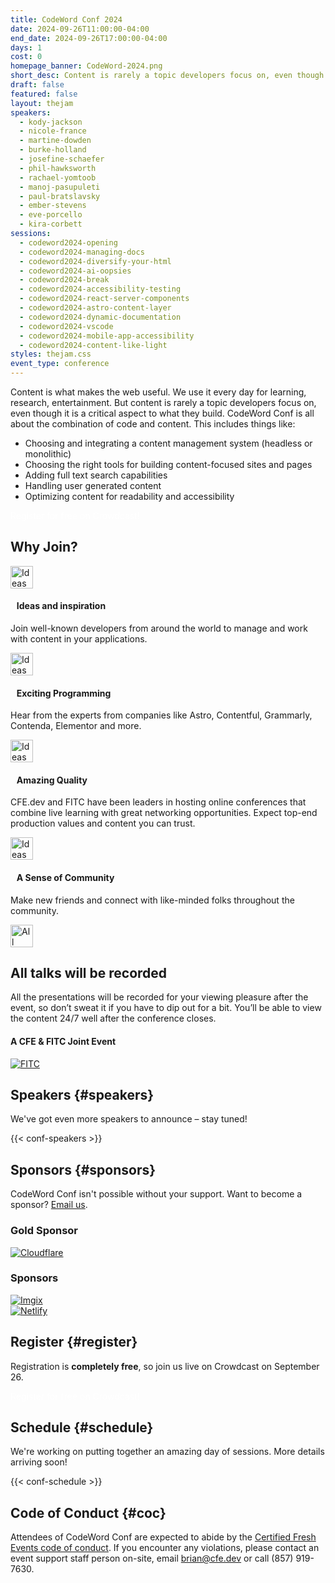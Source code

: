 ```yaml
---
title: CodeWord Conf 2024
date: 2024-09-26T11:00:00-04:00
end_date: 2024-09-26T17:00:00-04:00
days: 1
cost: 0
homepage_banner: CodeWord-2024.png
short_desc: Content is rarely a topic developers focus on, even though it is a critical aspect to what they build. CodeWord Conf is all about the combination of code and content.
draft: false
featured: false
layout: thejam
speakers:
  - kody-jackson
  - nicole-france
  - martine-dowden
  - burke-holland
  - josefine-schaefer
  - phil-hawksworth
  - rachael-yomtoob
  - manoj-pasupuleti
  - paul-bratslavsky
  - ember-stevens
  - eve-porcello
  - kira-corbett
sessions:
  - codeword2024-opening
  - codeword2024-managing-docs
  - codeword2024-diversify-your-html
  - codeword2024-ai-oopsies
  - codeword2024-break
  - codeword2024-accessibility-testing
  - codeword2024-react-server-components
  - codeword2024-astro-content-layer
  - codeword2024-dynamic-documentation
  - codeword2024-vscode
  - codeword2024-mobile-app-accessibility
  - codeword2024-content-like-light
styles: thejam.css
event_type: conference
---
```


Content is what makes the web useful. We use it every day for learning, research, entertainment. But content is rarely a topic developers focus on, even though it is a critical aspect to what they build. CodeWord Conf is all about the combination of code and content.  This includes things like:

* Choosing and integrating a content management system (headless or monolithic)
* Choosing the right tools for building content-focused sites and pages
* Adding full text search capabilities
* Handling user generated content
* Optimizing content for readability and accessibility

<div class="mt-8 mb-8 flex items-center justify-center w-full">
<a class="button" style="text-decoration:none;color:#FFF" href="https://www.crowdcast.io/c/codeword24" target="_blank">
 Register for free on Crowdcast!
</a>
</div>

## Why Join?

<div class="container px-6 mx-auto mt-8">
  <div class="grid gap-8 lg:grid-cols-2">
    <article>
      <div class="flex items-center mb-8">
      <p><img src="/img/thejam/iconmonstr-idea-7-1.svg" alt="Ideas and Inspiration" width="36" height="36"></p>
      <h4 style="margin-left:.7em">Ideas and inspiration</h4>
      </div>
      <p class="text-base">Join well-known developers from around the world to manage and work with content in your applications.</p>
    </article>
    <article>
      <div class="flex items-center mb-8">
      <p><img src="/img/thejam/iconmonstr-rocket-14-1.svg" alt="Ideas and Inspiration" width="36" height="36"></p>
      <h4 style="margin-left:.7em">Exciting Programming</h4>
      </div>
      <p class="text-base">Hear from the experts from companies like Astro, Contentful, Grammarly, Contenda, Elementor and more.</p>
    </article>
    <article>
      <div class="flex items-center mb-8">
      <p><img src="/img/thejam/iconmonstr-thumb-15-1.svg" alt="Ideas and Inspiration" width="36" height="36"></p>
      <h4 style="margin-left:.7em">Amazing Quality</h4>
      </div>
      <p class="text-base">CFE.dev and FITC have been leaders in hosting online conferences that combine live learning with great networking opportunities. Expect top-end production values and content you can trust.</p>
    </article>
    <article>
      <div class="flex items-center mb-8">
      <p><img src="/img/thejam/iconmonstr-friend-3-1.svg" alt="Ideas and Inspiration" width="36" height="36"></p>
      <h4 style="margin-left:.7em">A Sense of Community</h4>
      </div>
      <p class="text-base">Make new friends and connect with like-minded folks throughout the community.</p>
    </article>
  </div>
</div>

<section class="mt-28 border border-gray-300 rounded">
  <div class="flex flex-col items-center justify-center p-6 pt-6 pb-4 text-center rounded highlight-pattern-signal">
    <span class="flex items-center justify-center flex-shrink-0 w-24 h-24 mr-4 -mt-20 rounded-full bg-lightBlue" aria-hidden="true">
      <img src="/img/thejam/iconmonstr-video-camera-1-1.svg" alt="All talks will be recorded" width="36" height="36">
    </span>
    <h2 class="mt-4 mb-2 text-3xl font-bold leading-tight text-blue">All talks will be recorded</a></h2>
  </div>
  <div class="p-6">
    All the presentations will be recorded for your viewing pleasure after the event, so don’t sweat it if you have to dip out for a bit. You’ll be able to view the content 24/7 well after the conference closes.
  </div>
</section>

#### A CFE & FITC Joint Event

[![FITC](/img/sponsors/fitc.png)](https://fitc.ca)

## Speakers {#speakers}

We've got even more speakers to announce – stay tuned!

{{< conf-speakers >}}

## Sponsors {#sponsors}

CodeWord Conf isn't possible without your support. Want to become a sponsor? [Email us](mailto:brian@cfe.dev).

<section>
    <h3 id="lead-day-sponsors" class="mb-6 text-2xl font-bold">Gold Sponsor</h3>
    <div class="flex grid gap-8 mb-6 lg:grid-cols-2">
        <article class="flex flex-row items-center">
            <div>
                <a href="https://cloudflare.com/"><img src="/img/sponsors/cloudflare.png" alt="Cloudflare"></a>
            </div>
        </article>
    </div>
    <h3 id="sponsors-1" class="mb-6 text-2xl font-bold">Sponsors</h3>
    <div class="flex grid gap-8 mb-6 lg:grid-cols-2">
        <article class="flex flex-row items-center">
            <div>
                <a href="https://imgix.com/"><img src="/img/sponsors/imgix.png" alt="Imgix"></a>
            </div>
        </article>
        <article class="flex flex-row items-center">
            <div>
                <a href="https://netlify.com/"><img src="/img/sponsors/netlify.png" alt="Netlify"></a>
            </div>
        </article>
    </div>
</section>

## Register {#register}

Registration is **completely free**, so join us live on Crowdcast on September 26.

<div class="mt-8 mb-8 flex items-center justify-center w-full">
<a class="button" style="text-decoration:none;color:#FFF" href="https://www.crowdcast.io/c/codeword24">
 Register for free on Crowdcast!
</a>
</div>

## Schedule {#schedule}

We're working on putting together an amazing day of sessions. More details arriving soon!

{{< conf-schedule >}}

## Code of Conduct {#coc}

Attendees of CodeWord Conf are expected to abide by the [Certified Fresh Events code of conduct](/conduct). If you encounter any violations, please contact an event support staff person on-site, email [brian@cfe.dev](mailto:brian@cfe.dev) or call (857) 919-7630.
